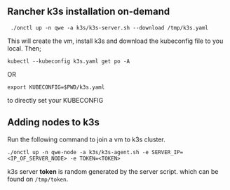 ## Rancher k3s installation on-demand  

```
 ./onctl up -n qwe -a k3s/k3s-server.sh --download /tmp/k3s.yaml
```
This will create the vm, install k3s and download the kubeconfig file to you local. Then; 

```
kubectl --kubeconfig k3s.yaml get po -A
```
OR 
```
export KUBECONFIG=$PWD/k3s.yaml
```
to directly set your KUBECONFIG

## Adding nodes to k3s  
Run the following command to join a vm to k3s cluster. 
```
./onctl up -n qwe-node -a k3s/k3s-agent.sh -e SERVER_IP=<IP_OF_SERVER_NODE> -e TOKEN=<TOKEN>
```

k3s server **token** is random generated by the server script. which can be found on `/tmp/token`. 
